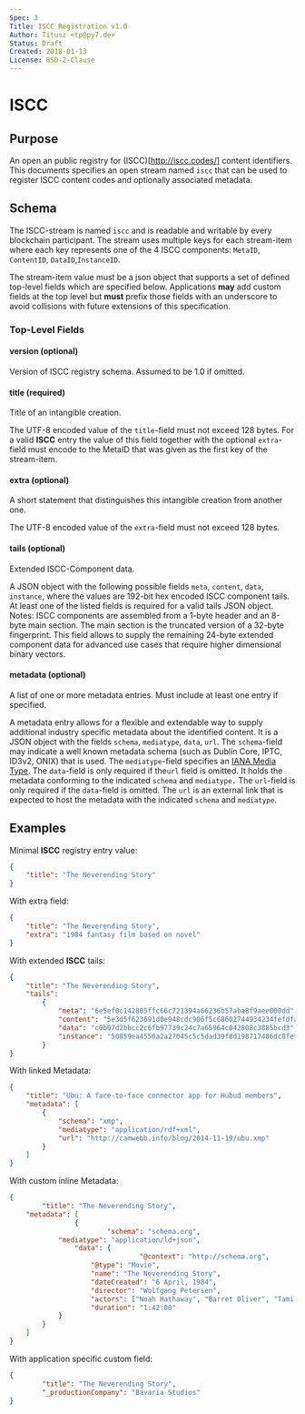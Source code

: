 ```yaml
---
Spec: 3
Title: ISCC Registration v1.0
Author: Titusz <tp@py7.de>
Status: Draft
Created: 2018-01-13
License: BSD-2-Clause
---
```


# ISCC

## Purpose

An open an public registry for (ISCC)[http://iscc.codes/] content identifiers. This documents specifies an open stream named `iscc` that can be used to register ISCC content codes and optionally associated metadata.

## Schema

The ISCC-stream is named `iscc` and is readable and writable by every blockchain participant. The stream uses multiple keys for each stream-item where each key represents one of the 4 ISCC components:
`MetaID`, `ContentID`, `DataID`,`InstanceID`.

The stream-item value must be a json object that supports a set of defined top-level fields which are specified below. Applications **may** add custom fields at the top level but **must** prefix those fields with an underscore to avoid collisions with future extensions of this specification. 

### Top-Level Fields

#### version (optional)

Version of ISCC registry schema. Assumed to be 1.0 if omitted.

#### title (required)

Title of an intangible creation.

The UTF-8 encoded value of the `title`-field must not exceed 128 bytes. For a valid **ISCC** entry the value of this field together with the optional `extra`-field must encode to the MetaID that was given as the first key of the stream-item.

#### extra (optional)

A short statement that distinguishes this intangible creation from another one. 

The UTF-8 encoded value of the `extra`-field must not exceed 128 bytes.

#### tails (optional)

Extended ISCC-Component data.

A JSON object with the following possible fields `meta`, `content`, `data`, `instance`, where the values are 192-bit hex encoded ISCC component tails. At least one of the listed fields is required for a valid tails JSON object. Notes: ISCC components are assembled from a 1-byte header and an 8-byte main section. The main section is the truncated version of a 32-byte fingerprint. This field allows to supply the remaining 24-byte extended component data for advanced use cases that require higher dimensional binary vectors.

#### metadata (optional)

A list of one or more metadata entries. Must include at least one entry if specified. 

A metadata entry allows for a flexible and extendable way to supply additional industry specific metadata about the identified content. It is a JSON object with the fields `schema`, `mediatype`, `data`, `url`. The `schema`-field may indicate a well known metadata schema (such as Dublin Core, IPTC, ID3v2, ONIX) that is used. The `mediatype`-field specifies an [IANA Media Type](https://www.iana.org/assignments/media-types/media-types.xhtml). The `data`-field is only required if the`url` field is omitted. It holds the metadata conforming to the indicated `schema` and `mediatype.` The `url`-field is only required if the `data`-field is omitted. The `url` is an external link that is expected to host the metadata with the indicated `schema` and `mediatype`.  

## Examples

Minimal **ISCC** registry entry value:

```json
{
    "title": "The Neverending Story"
}
```

With extra field:

```json
{
    "title": "The Neverending Story",
    "extra": "1984 fantasy film based on novel"
}
```

With extended **ISCC** tails:

```json
{
    "title": "The Neverending Story",
    "tails":
    	{
    		"meta": "6e5ef0c142805ffc66c721394a66236b57aba8f9aee000dd",
    		"content": "5e3d5f623691d0e948cdc906f5c68602744934234fefdfa6",
    		"data": "c0b07d2bbcc2c6fb97739c24c7a65964c042808c3885bcd3",
    		"instance": "50859ea4550a2a27045c5c5dad39f8d198717486dc8fef79"
    	}
}
```
With linked Metadata:

```json
{
    "title": "Ubu: A face-to-face connector app for Hubud members",
    "metadata": [
        {
            "schema": "xmp",
            "mediatype": "application/rdf+xml",
            "url": "http://camwebb.info/blog/2014-11-19/ubu.xmp"
        }
    ]
}
```

With custom inline Metadata:

```json
{
		"title": "The Neverending Story",
    "metadata": [
				{
						"schema": "schema.org",
            "mediatype": "application/ld+json",
    		    "data": {
								"@context": "http://schema.org",
                    "@type": "Movie",
                    "name": "The Neverending Story",
                    "dateCreated": "6 April, 1984",
                    "director": "Wolfgang Petersen",
                    "actors": ["Noah Hathaway", "Barret Oliver", "Tami Stronach"],
                    "duration": "1:42:00"
    		}
    	}
    ]
}
```

With application specific custom field:

```json
{
		"title": "The Neverending Story",
		"_productionCompany": "Bavaria Studios"
}
```

